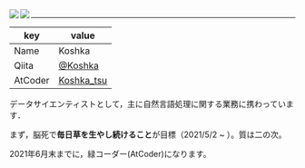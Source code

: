 <div style="display: inline;">
<a href="https://github.com/anuraghazra/github-readme-stats">
  <img align="left" src="https://github-readme-stats.vercel.app/api?username=koshka-tsu&count_private=true&show_icons=true&theme=react" />
</a>
<a href="https://github.com/anuraghazra/github-readme-stats">
  <img align="left" src="https://github-readme-stats.vercel.app/api/top-langs/?username=koshka-tsu&theme=react" />
</a>
</div>


---

|  key  |  value  |
| ---- | ---- |
|  Name  |  Koshka  |
|  Qiita  |  [@Koshka](https://qiita.com/Koshka)
|  AtCoder | [Koshka_tsu](https://atcoder.jp/users/Koshka_tsu)

データサイエンティストとして，主に自然言語処理に関する業務に携わっています．

まず，脳死で**毎日草を生やし続けること**が目標（2021/5/2 ~ ）。質は二の次。

2021年6月末までに，緑コーダー(AtCoder)になります。
</p>
